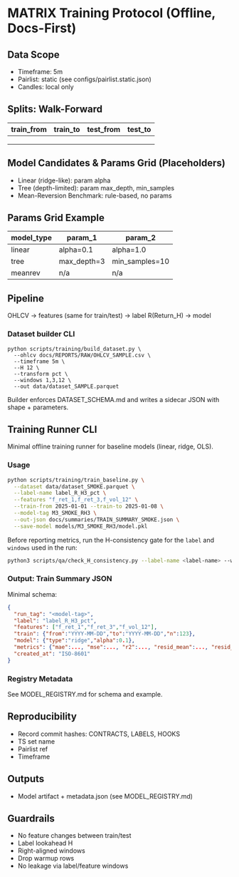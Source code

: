 # MATRIX Training Protocol (Offline, Docs-First)

## Data Scope
- Timeframe: 5m
- Pairlist: static (see configs/pairlist.static.json)
- Candles: local only

## Splits: Walk-Forward
| train_from | train_to | test_from | test_to |
|------------|----------|-----------|---------|
| <PH>       | <PH>     | <PH>      | <PH>    |
| <PH>       | <PH>     | <PH>      | <PH>    |
| <PH>       | <PH>     | <PH>      | <PH>    |

## Model Candidates & Params Grid (Placeholders)
- Linear (ridge-like): param alpha
- Tree (depth-limited): param max_depth, min_samples
- Mean-Reversion Benchmark: rule-based, no params

## Params Grid Example
| model_type | param_1      | param_2      |
|------------|-------------|--------------|
| linear     | alpha=0.1    | alpha=1.0    |
| tree       | max_depth=3  | min_samples=10 |
| meanrev    | n/a          | n/a          |

## Pipeline
OHLCV → features (same for train/test) → label R(Return_H) → model

### Dataset builder CLI
```
python scripts/training/build_dataset.py \
  --ohlcv docs/REPORTS/RAW/OHLCV_SAMPLE.csv \
  --timeframe 5m \
  --H 12 \
  --transform pct \
  --windows 1,3,12 \
  --out data/dataset_SAMPLE.parquet
```
Builder enforces DATASET_SCHEMA.md and writes a sidecar JSON with shape + parameters.

## Training Runner CLI

Minimal offline training runner for baseline models (linear, ridge, OLS).

### Usage
```bash
python scripts/training/train_baseline.py \
  --dataset data/dataset_SMOKE.parquet \
  --label-name label_R_H3_pct \
  --features "f_ret_1,f_ret_3,f_vol_12" \
  --train-from 2025-01-01 --train-to 2025-01-08 \
  --model-tag M3_SMOKE_RH3 \
  --out-json docs/summaries/TRAIN_SUMMARY_SMOKE.json \
  --save-model models/M3_SMOKE_RH3/model.pkl
```

  Before reporting metrics, run the H-consistency gate for the `label` and `windows` used in the run:

  ```bash
  python3 scripts/qa/check_H_consistency.py --label-name <label-name> --windows <w1,w2,...> --H <H>
  ```

### Output: Train Summary JSON
Minimal schema:
```json
{
  "run_tag": "<model-tag>",
  "label": "label_R_H3_pct",
  "features": ["f_ret_1","f_ret_3","f_vol_12"],
  "train": {"from":"YYYY-MM-DD","to":"YYYY-MM-DD","n":123},
  "model": {"type":"ridge","alpha":0.1},
  "metrics": {"mae":..., "mse":..., "r2":..., "resid_mean":..., "resid_std":...},
  "created_at": "ISO-8601"
}
```

### Registry Metadata
See MODEL_REGISTRY.md for schema and example.

## Reproducibility
- Record commit hashes: CONTRACTS, LABELS, HOOKS
- TS set name
- Pairlist ref
- Timeframe

## Outputs
- Model artifact + metadata.json (see MODEL_REGISTRY.md)

## Guardrails
- No feature changes between train/test
- Label lookahead H
- Right-aligned windows
- Drop warmup rows
- No leakage via label/feature windows
